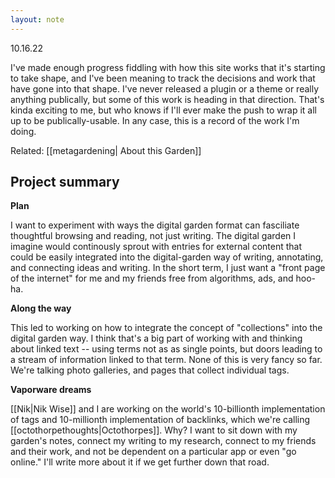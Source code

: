 ```yaml
---
layout: note
---
```


10.16.22

I've made enough progress fiddling with how this site works that it's starting to take shape, and I've been meaning to track the decisions and work that have gone into that shape. I've never released a plugin or a theme or really anything publically, but some of this work is heading in that direction. That's kinda exciting to me, but who knows if I'll ever make the push to wrap it all up to be publically-usable. In any case, this is a record of the work I'm doing.

Related: [[metagardening| About this Garden]]
## Project summary

**Plan**

I want to experiment with ways the digital garden format can fasciliate thoughtful browsing and reading, not just writing. The digital garden I imagine would continously sprout with entries for external content that could be easily integrated into the digital-garden way of writing, annotating, and connecting ideas and writing. In the short term, I just want a "front page of the internet" for me and my friends free from algorithms, ads, and hoo-ha.

**Along the way**

This led to working on how to integrate the concept of "collections" into the digital garden way. I think that's a big part of working with and thinking about linked text -- using terms not as as single points, but doors leading to a stream of information linked to that term. None of this is very fancy so far. We're talking photo galleries, and pages that collect individual tags.

**Vaporware dreams**

[[Nik|Nik Wise]] and I are working on the world's 10-billionth implementation of tags and 10-millionth implementation of backlinks, which we're calling [[octothorpethoughts|Octothorpes]]. Why? I want to sit down with my garden's notes, connect my writing to my research, connect to my friends and their work, and not  be dependent on a particular app or even "go online." I'll write more about it if we get further down that road.